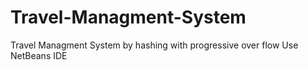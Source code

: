 # Travel-Managment-System
Travel Managment System by hashing with progressive over flow
Use NetBeans IDE
